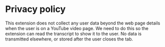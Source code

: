 # Privacy policy

This extension does not collect any user data beyond the web page details when the user is on a YouTube video page. We need to do this so the extension can read the transcript to show it to the user. No data is transmitted elsewhere, or stored after the user closes the tab. 